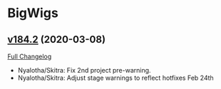 # BigWigs

## [v184.2](https://github.com/BigWigsMods/BigWigs/tree/v184.2) (2020-03-08)
[Full Changelog](https://github.com/BigWigsMods/BigWigs/compare/v184.1...v184.2)

- Nyalotha/Skitra: Fix 2nd project pre-warning.  
- Nyalotha/Skitra: Adjust stage warnings to reflect hotfixes Feb 24th  
